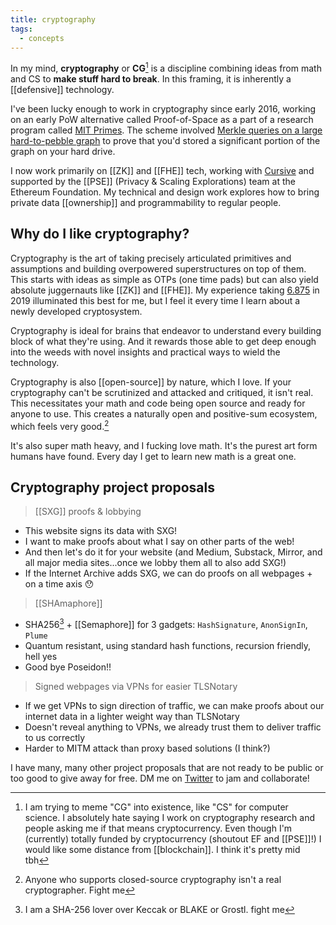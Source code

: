 ```yaml
---
title: cryptography
tags:
  - concepts
---
```

In my mind, **cryptography** or **CG**[^b] is a discipline combining ideas from math and CS to **make stuff hard to break**. In this framing, it is inherently a [[defensive]] technology.

I've been lucky enough to work in cryptography since early 2016, working on an early PoW alternative called Proof-of-Space as a part of a research program called [MIT Primes](https://math.mit.edu/research/highschool/primes/index.php). The scheme involved [Merkle queries on a large hard-to-pebble graph](https://math.mit.edu/research/highschool/primes/materials/2016/Bhupatiraju-Kuszmaul-Vale.pdf) to prove that you'd stored a significant portion of the graph on your hard drive.

I now work primarily on [[ZK]] and [[FHE]] tech, working with [Cursive](https://cursive.team) and supported by the [[PSE]] (Privacy & Scaling Explorations) team at the Ethereum Foundation. My technical and design work explores how to bring private data [[ownership]] and programmability to regular people.

## Why do I like cryptography?

Cryptography is the art of taking precisely articulated primitives and assumptions and building overpowered superstructures on top of them. This starts with ideas as simple as OTPs (one time pads) but can also yield absolute juggernauts like [[ZK]] and [[FHE]].  My experience taking [6.875](https://mit6875.github.io/fall2021.html) in 2019 illuminated this best for me, but I feel it every time I learn about a newly developed cryptosystem. 

Cryptography is ideal for brains that endeavor to understand every building block of what they're using. And it rewards those able to get deep enough into the weeds with novel insights and practical ways to wield the technology.

Cryptography is also [[open-source]] by nature, which I love. If your cryptography can't be scrutinized and attacked and critiqued, it isn't real. This necessitates your math and code being open source and ready for anyone to use. This creates a naturally open and positive-sum ecosystem, which feels very good.[^c]

It's also super math heavy, and I fucking love math. It's the purest art form humans have found. Every day I get to learn new math is a great one.

## Cryptography project proposals

> [[SXG]] proofs & lobbying
- This website signs its data with SXG!
- I want to make proofs about what I say on other parts of the web!
- And then let's do it for your website (and Medium, Substack, Mirror, and all major media sites...once we lobby them all to also add SXG!)
- If the Internet Archive adds SXG, we can do proofs on all webpages + on a time axis 😯

> [[SHAmaphore]]
- SHA256[^a] + [[Semaphore]] for 3 gadgets: `HashSignature`, `AnonSignIn`, `Plume`
- Quantum resistant, using standard hash functions, recursion friendly, hell yes
- Good bye Poseidon!!

> Signed webpages via VPNs for easier TLSNotary
- If we get VPNs to sign direction of traffic, we can make proofs about our internet data in a lighter weight way than TLSNotary 
- Doesn't reveal anything to VPNs, we already trust them to deliver traffic to us correctly
- Harder to MITM attack than proxy based solutions (I think?)

I have many, many other project proposals that are not ready to be public or too good to give away for free. DM me on [Twitter](https://twitter.com/viv_boop) to jam and collaborate!


[^a]: I am a SHA-256 lover over Keccak or BLAKE or Grostl. fight me
[^b]: I am trying to meme "CG" into existence, like "CS" for computer science. I absolutely hate saying I work on cryptography research and people asking me if that means cryptocurrency. Even though I'm (currently) totally funded by cryptocurrency (shoutout EF and [[PSE]]!) I would like some distance from [[blockchain]]. I think it's pretty mid tbh
[^c]: Anyone who supports closed-source cryptography isn't a real cryptographer. Fight me